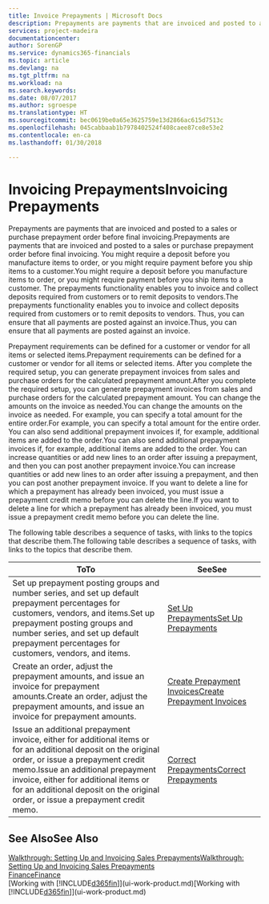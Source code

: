 ```yaml
---
title: Invoice Prepayments | Microsoft Docs
description: Prepayments are payments that are invoiced and posted to a sales or purchase prepayment order before final invoicing. You might require a deposit before you manufacture items to order, or you might require payment before you ship items to a customer. The prepayments functionality enables you to invoice and collect deposits required from customers or to remit deposits to vendors. Thus, you can ensure that all payments are posted against an invoice.
services: project-madeira
documentationcenter: 
author: SorenGP
ms.service: dynamics365-financials
ms.topic: article
ms.devlang: na
ms.tgt_pltfrm: na
ms.workload: na
ms.search.keywords: 
ms.date: 08/07/2017
ms.author: sgroespe
ms.translationtype: HT
ms.sourcegitcommit: bec0619be0a65e3625759e13d2866ac615d7513c
ms.openlocfilehash: 045cabbaab1b7978402524f408caee87ce8e53e2
ms.contentlocale: en-ca
ms.lasthandoff: 01/30/2018

---
```

# <a name="invoicing-prepayments"></a><span data-ttu-id="77e8b-106">Invoicing Prepayments</span><span class="sxs-lookup"><span data-stu-id="77e8b-106">Invoicing Prepayments</span></span>
<span data-ttu-id="77e8b-107">Prepayments are payments that are invoiced and posted to a sales or purchase prepayment order before final invoicing.</span><span class="sxs-lookup"><span data-stu-id="77e8b-107">Prepayments are payments that are invoiced and posted to a sales or purchase prepayment order before final invoicing.</span></span> <span data-ttu-id="77e8b-108">You might require a deposit before you manufacture items to order, or you might require payment before you ship items to a customer.</span><span class="sxs-lookup"><span data-stu-id="77e8b-108">You might require a deposit before you manufacture items to order, or you might require payment before you ship items to a customer.</span></span> <span data-ttu-id="77e8b-109">The prepayments functionality enables you to invoice and collect deposits required from customers or to remit deposits to vendors.</span><span class="sxs-lookup"><span data-stu-id="77e8b-109">The prepayments functionality enables you to invoice and collect deposits required from customers or to remit deposits to vendors.</span></span> <span data-ttu-id="77e8b-110">Thus, you can ensure that all payments are posted against an invoice.</span><span class="sxs-lookup"><span data-stu-id="77e8b-110">Thus, you can ensure that all payments are posted against an invoice.</span></span>  

 <span data-ttu-id="77e8b-111">Prepayment requirements can be defined for a customer or vendor for all items or selected items.</span><span class="sxs-lookup"><span data-stu-id="77e8b-111">Prepayment requirements can be defined for a customer or vendor for all items or selected items.</span></span> <span data-ttu-id="77e8b-112">After you complete the required setup, you can generate prepayment invoices from sales and purchase orders for the calculated prepayment amount.</span><span class="sxs-lookup"><span data-stu-id="77e8b-112">After you complete the required setup, you can generate prepayment invoices from sales and purchase orders for the calculated prepayment amount.</span></span> <span data-ttu-id="77e8b-113">You can change the amounts on the invoice as needed.</span><span class="sxs-lookup"><span data-stu-id="77e8b-113">You can change the amounts on the invoice as needed.</span></span> <span data-ttu-id="77e8b-114">For example, you can specify a total amount for the entire order.</span><span class="sxs-lookup"><span data-stu-id="77e8b-114">For example, you can specify a total amount for the entire order.</span></span> <span data-ttu-id="77e8b-115">You can also send additional prepayment invoices if, for example, additional items are added to the order.</span><span class="sxs-lookup"><span data-stu-id="77e8b-115">You can also send additional prepayment invoices if, for example, additional items are added to the order.</span></span> <span data-ttu-id="77e8b-116">You can increase quantities or add new lines to an order after issuing a prepayment, and then you can post another prepayment invoice.</span><span class="sxs-lookup"><span data-stu-id="77e8b-116">You can increase quantities or add new lines to an order after issuing a prepayment, and then you can post another prepayment invoice.</span></span> <span data-ttu-id="77e8b-117">If you want to delete a line for which a prepayment has already been invoiced, you must issue a prepayment credit memo before you can delete the line.</span><span class="sxs-lookup"><span data-stu-id="77e8b-117">If you want to delete a line for which a prepayment has already been invoiced, you must issue a prepayment credit memo before you can delete the line.</span></span>  

 <span data-ttu-id="77e8b-118">The following table describes a sequence of tasks, with links to the topics that describe them.</span><span class="sxs-lookup"><span data-stu-id="77e8b-118">The following table describes a sequence of tasks, with links to the topics that describe them.</span></span>

|<span data-ttu-id="77e8b-119">**To**</span><span class="sxs-lookup"><span data-stu-id="77e8b-119">**To**</span></span>|<span data-ttu-id="77e8b-120">**See**</span><span class="sxs-lookup"><span data-stu-id="77e8b-120">**See**</span></span>|  
|------------|-------------|  
|<span data-ttu-id="77e8b-121">Set up prepayment posting groups and number series, and set up default prepayment percentages for customers, vendors, and items.</span><span class="sxs-lookup"><span data-stu-id="77e8b-121">Set up prepayment posting groups and number series, and set up default prepayment percentages for customers, vendors, and items.</span></span>|[<span data-ttu-id="77e8b-122">Set Up Prepayments</span><span class="sxs-lookup"><span data-stu-id="77e8b-122">Set Up Prepayments</span></span>](finance-set-up-prepayments.md)|
|<span data-ttu-id="77e8b-123">Create an order, adjust the prepayment amounts, and issue an invoice for prepayment amounts.</span><span class="sxs-lookup"><span data-stu-id="77e8b-123">Create an order, adjust the prepayment amounts, and issue an invoice for prepayment amounts.</span></span>|[<span data-ttu-id="77e8b-124">Create Prepayment Invoices</span><span class="sxs-lookup"><span data-stu-id="77e8b-124">Create Prepayment Invoices</span></span>](finance-how-to-create-prepayment-invoices.md)|  
|<span data-ttu-id="77e8b-125">Issue an additional prepayment invoice, either for additional items or for an additional deposit on the original order, or issue a prepayment credit memo.</span><span class="sxs-lookup"><span data-stu-id="77e8b-125">Issue an additional prepayment invoice, either for additional items or for an additional deposit on the original order, or issue a prepayment credit memo.</span></span>|[<span data-ttu-id="77e8b-126">Correct Prepayments</span><span class="sxs-lookup"><span data-stu-id="77e8b-126">Correct Prepayments</span></span>](finance-how-to-correct-prepayments.md)|  

## <a name="see-also"></a><span data-ttu-id="77e8b-127">See Also</span><span class="sxs-lookup"><span data-stu-id="77e8b-127">See Also</span></span>  
[<span data-ttu-id="77e8b-128">Walkthrough: Setting Up and Invoicing Sales Prepayments</span><span class="sxs-lookup"><span data-stu-id="77e8b-128">Walkthrough: Setting Up and Invoicing Sales Prepayments</span></span>](walkthrough-setting-up-and-invoicing-sales-prepayments.md)  
[<span data-ttu-id="77e8b-129">Finance</span><span class="sxs-lookup"><span data-stu-id="77e8b-129">Finance</span></span>](finance.md)  
<span data-ttu-id="77e8b-130">[Working with [!INCLUDE[d365fin](includes/d365fin_md.md)]](ui-work-product.md)</span><span class="sxs-lookup"><span data-stu-id="77e8b-130">[Working with [!INCLUDE[d365fin](includes/d365fin_md.md)]](ui-work-product.md)</span></span>

